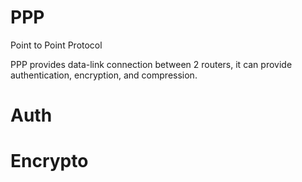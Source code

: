 # PPP
Point to Point Protocol

PPP provides data-link connection between 2 routers, it can provide authentication, encryption, and compression.

# Auth


# Encrypto 
